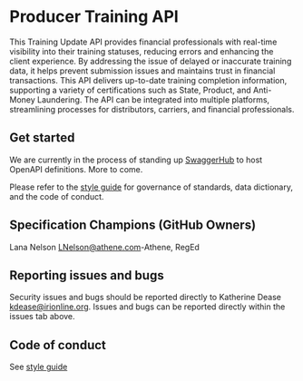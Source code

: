 # Producer Training API

This Training Update API provides financial professionals with real-time visibility into their training statuses, reducing errors and enhancing the client experience. By addressing the issue of delayed or inaccurate training data, it helps prevent submission issues and maintains trust in financial transactions. This API delivers up-to-date training completion information, supporting a variety of certifications such as State, Product, and Anti-Money Laundering. The API can be integrated into multiple platforms, streamlining processes for distributors, carriers, and financial professionals.

## Get started
We are currently in the process of standing up [SwaggerHub](https://wwww.swaggerhub.com) to host OpenAPI definitions. More to come.

Please refer to the [style guide](https://github.com/Insured-Retirement-Institute/Style-Guide) for governance of standards, data dictionary, and the code of conduct.

## Specification Champions (GitHub Owners)
Lana Nelson <LNelson@athene.com>-Athene, RegEd

## Reporting issues and bugs

Security issues and bugs should be reported directly to Katherine Dease kdease@irionline.org. Issues and bugs can be reported directly within the issues tab above.

## Code of conduct

See [style guide](https://github.com/Insured-Retirement-Institute/Style-Guide)
